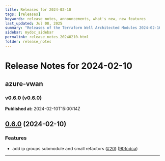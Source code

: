 ```yaml
---
title: Releases for 2024-02-10
tags: [releases]
keywords: release notes, announcements, what's new, new features
last_updated: Jul 08, 2025
summary: "Releases of the Terraform Well Architected Modules 2024-02-10"
sidebar: mydoc_sidebar
permalink: release_notes_20240210.html
folder: release_notes
---
```


# Release Notes for 2024-02-10

## azure-vwan
### v0.6.0 (v0.6.0)
**Published at:** 2024-02-10T15:00:14Z

## [0.6.0](https://github.com/CloudNationHQ/terraform-azure-vwan/compare/v0.5.1...v0.6.0) (2024-02-10)


### Features

* add ip groups submodule and small refactors ([#20](https://github.com/CloudNationHQ/terraform-azure-vwan/issues/20)) ([90fcdca](https://github.com/CloudNationHQ/terraform-azure-vwan/commit/90fcdca57122cbfd03cfb0e07f62becb5513871d))

---

